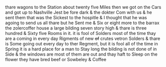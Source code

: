 thare wagons to the Station about twenty five Miles then we got on the Cars and got up to Nashville Jest be fore dark & the dokter Com with us & he sent them that was the Sickest to the hospitle & I thought that he was agoing to send us all thare but he Sent me & Six or eight more to the barrax the zolercoffer house a large bilding seven story high & thare is three hundred & Sixty five Rooms in it. it is fool of Solders most of the time thay are a coming in every day Rigments of new ~~of~~ crutes vetron Solders & thare is Some going out every day to ther Regment, but it is fool all of the time in Spring it is a hard place for a man to Stay long  the bilding is not done of in Side & the windows are most of them are out and thay haft to Sleep on the flower they have bred beef or Sowbeley & Coffee